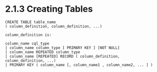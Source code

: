 2.1.3 Creating Tables
=====================

    CREATE TABLE table_name
    ( column_definition, column_definition, ...)

    column_definition is:

    column_name cql_type
    | column_name column_type [ PRIMARY KEY ] [NOT NULL]
    | column_name REPEATED column_type
    | column_name [REPEATED] RECORD ( column_definition, column_definition, ...)
    | PRIMARY KEY ( column_name [, column_name1 , column_name2, ... ] )

